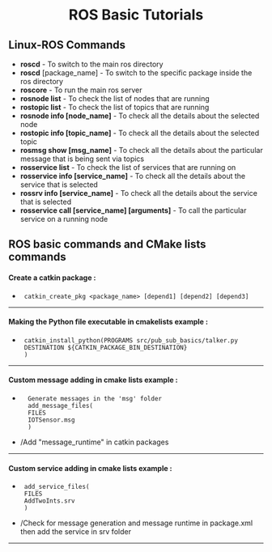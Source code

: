 # <h1 align="center"> ROS Basic Tutorials </h1>
## <h2 align="left"> Linux-ROS Commands </h2>

-   **roscd** - To switch to the main ros directory
-   **roscd** [package_name] - To switch to the specific package inside the ros directory
-   **roscore** -  To run the main ros server
-   **rosnode list** - To check the list of nodes that are running 
-   **rostopic list** - To check the list of topics that are running 
-   **rosnode info [node_name]** - To check all the details about the selected node
-   **rostopic info [topic_name]** - To check all the details about the selected topic
-   **rosmsg show [msg_name]** - To check all the details about the particular message that is being sent via topics
-   **rosservice list** - To check the list of services that are running on
-   **rosservice info [service_name]** - To check all the details about the service that is selected
-   **rossrv info [service_name]** - To check all the details about the service that is selected
-   **rosservice call [service_name] [arguments]** - To call the particular service on a running node
## <h2 align="left"> ROS basic commands and CMake lists commands </h2>

#### Create a catkin package :
-      catkin_create_pkg <package_name> [depend1] [depend2] [depend3] 

-----------------------------------------------------------------------------------------------------------------------------------
#### Making the Python file executable in cmakelists example :
-      catkin_install_python(PROGRAMS src/pub_sub_basics/talker.py
       DESTINATION ${CATKIN_PACKAGE_BIN_DESTINATION}
       )

-----------------------------------------------------------------------------------------------------------------------------------

#### Custom message adding in cmake lists example :
-       Generate messages in the 'msg' folder
        add_message_files(
        FILES
        IOTSensor.msg 
        )

-   /Add "message_runtime" in catkin packages
 
 -----------------------------------------------------------------------------------------------------------------------------------
#### Custom service adding in cmake lists example :
-      add_service_files(
       FILES
       AddTwoInts.srv
       )

-   /Check for message generation and message runtime in package.xml then add the service in srv folder 

-----------------------------------------------------------------------------------------------------------------------------------
